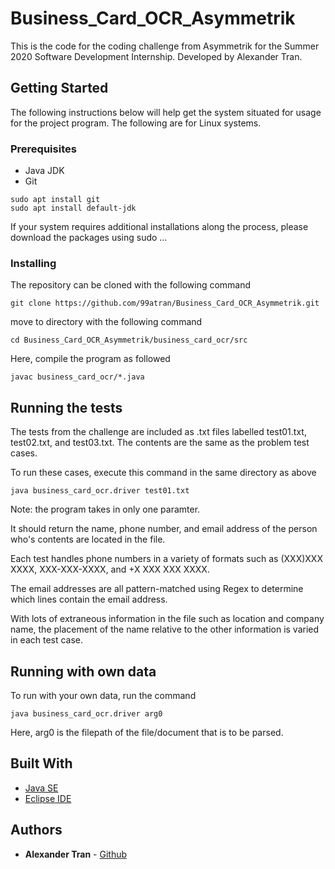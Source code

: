 # Business_Card_OCR_Asymmetrik

This is the code for the coding challenge from Asymmetrik for the Summer 2020 Software Development Internship. Developed by Alexander Tran.

## Getting Started

The following instructions below will help get the system situated for usage for the project program. The following are for Linux systems.

### Prerequisites

- Java JDK
- Git

```
sudo apt install git
sudo apt install default-jdk
```

If your system requires additional installations along the process, please download the packages using sudo ...

### Installing

The repository can be cloned with the following command

```
git clone https://github.com/99atran/Business_Card_OCR_Asymmetrik.git
```

move to directory with the following command

```
cd Business_Card_OCR_Asymmetrik/business_card_ocr/src
```

Here, compile the program as followed

```
javac business_card_ocr/*.java
```

## Running the tests

The tests from the challenge are included as .txt files labelled test01.txt, test02.txt, and test03.txt. The contents are the same as the problem test cases.

To run these cases, execute this command in the same directory as above

```
java business_card_ocr.driver test01.txt
```

Note: the program takes in only one paramter.

It should return the name, phone number, and email address of the person who's contents are located in the file.


Each test handles phone numbers in a variety of formats such as (XXX)XXX XXXX, XXX-XXX-XXXX, and +X XXX XXX XXXX. 

The email addresses are all pattern-matched using Regex to determine which lines contain the email address. 

With lots of extraneous information in the file such as location and company name, the placement of the name relative to the other information is varied in each test case. 

## Running with own data

To run with your own data, run the command

```
java business_card_ocr.driver arg0
```
Here, arg0 is the filepath of the file/document that is to be parsed.

## Built With

* [Java SE](oracle.com/java/javase-downloads.html)
* [Eclipse IDE](eclipse.org/ide/)

## Authors

* **Alexander Tran** - [Github](https://github.com/99atran)

